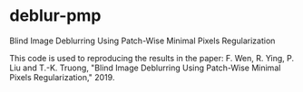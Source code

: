 # deblur-pmp
Blind Image Deblurring Using Patch-Wise Minimal Pixels Regularization


This code is used to reproducing the results in the paper: 
F. Wen, R. Ying, P. Liu and T.-K. Truong, "Blind Image Deblurring Using Patch-Wise Minimal Pixels Regularization," 2019.
